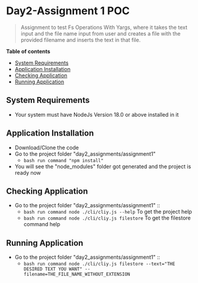 # Day2-Assignment 1 POC
> Assignment to test Fs Operations With Yargs, where it takes the text input and the file name input from user and creates a file with the provided filename and inserts the text in that file.

__Table of contents__

  - [System Requirements](#system-requirements)
  - [Application Installation](#application-installation)
  - [Checking Application](#checking-application)
  - [Running Application](#running-application)

## System Requirements

  - Your system must have NodeJs Version 18.0 or above installed in it

## Application Installation

  - Download/Clone the code
  - Go to the project folder "day2_assignments/assignment1"
    - ```bash run command "npm install" ```
  - You will see the "node_modules" folder got generated and the project is ready now

## Checking Application

  - Go to the project folder "day2_assignments/assignment1" ::
    - ```bash run command node ./cli/cliy.js --help``` To get the project help
    - ```bash run command node ./cli/cliy.js filestore``` To get the filestore command help

## Running Application

  - Go to the project folder "day2_assignments/assignment1" ::
    - ```bash run command node ./cli/cliy.js filestore --text="THE DESIRED TEXT YOU WANT" --filename=THE_FILE_NAME_WITHOUT_EXTENSION```
